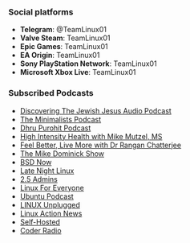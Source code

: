### Social platforms

* **Telegram**: @TeamLinux01
* **Valve Steam**: TeamLinux01
* **Epic Games**: TeamLinux01
* **EA Origin**: TeamLinux01
* **Sony PlayStation Network**: TeamLinux01
* **Microsoft Xbox Live**: TeamLinux01

### Subscribed Podcasts

* [Discovering The Jewish Jesus Audio Podcast](https://djjaudio.podbean.com/feed.xml)
* [The Minimalists Podcast](https://theminimalists.libsyn.com/rss)
* [Dhru Purohit Podcast](https://www.dhrupurohit.com)
* [High Intensity Health with Mike Mutzel, MS](https://highintensityhealth.libsyn.com/rss)
* [Feel Better, Live More with Dr Rangan Chatterjee](https://drchatterjee.com)
* [The Mike Dominick Show](https://feeds.fireside.fm/mdominick/rss)
* [BSD Now](https://feeds.fireside.fm/bsdnow/rss)
* [Late Night Linux](https://latenightlinux.com/feed/mp3)
* [2.5 Admins](https://2.5admins.com/feed/podcast)
* [Linux For Everyone](https://feeds.fireside.fm/linuxforeveryone/rss)
* [Ubuntu Podcast](https://ubuntupodcast.org/feed/podcast)
* [LINUX Unplugged](https://feeds.fireside.fm/linuxunplugged/rss)
* [Linux Action News](https://feeds.fireside.fm/linuxactionnews/rss)
* [Self-Hosted](https://feeds.fireside.fm/selfhosted/rss)
* [Coder Radio](https://coder.show/rss)
